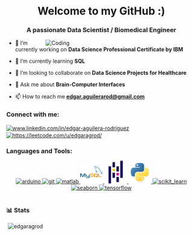 <h1 align="center">Welcome to my GitHub :)</h1>
<h3 align="center">A passionate Data Scientist / Biomedical Engineer</h3>
<img align="right" alt="Coding" width="400" src="https://www.redoxengine.com/wp-content/uploads/2018/02/braingate-neural-interface-system.gif">

- 🔭 I’m currently working on **Data Science Professional Certificate by IBM**

- 🌱 I’m currently learning **SQL**

- 👯 I’m looking to collaborate on **Data Science Projects for Healthcare**

- 💬 Ask me about **Brain-Computer Interfaces**

- 📫 How to reach me **edgar.aguilerarod@gmail.com**

<h3 align="left">Connect with me:</h3>
<p align="left">
<a href="https://linkedin.com/in/edgar-aguilera-rodríguez" target="blank"><img align="center" src="https://raw.githubusercontent.com/rahuldkjain/github-profile-readme-generator/master/src/images/icons/Social/linked-in-alt.svg" alt="www.linkedin.com/in/edgar-aguilera-rodríguez" height="30" width="60" /></a>
<a href="https://www.leetcode.com/u/edgaragrod/" target="blank"><img align="center" src="https://raw.githubusercontent.com/rahuldkjain/github-profile-readme-generator/master/src/images/icons/Social/leet-code.svg" alt="https://leetcode.com/u/edgaragrod/" height="30" width="60" /></a>
</p>

<h3 align="left">Languages and Tools:</h3>
<p align="center"> <a href="https://www.arduino.cc/" target="_blank" rel="noreferrer"> <img src="https://cdn.worldvectorlogo.com/logos/arduino-1.svg" alt="arduino" width="60" height="60"/> </a> <a href="https://git-scm.com/" target="_blank" rel="noreferrer"> <img src="https://www.vectorlogo.zone/logos/git-scm/git-scm-icon.svg" alt="git" width="60" height="60"/> </a> <a href="https://www.mathworks.com/" target="_blank" rel="noreferrer"> <img src="https://upload.wikimedia.org/wikipedia/commons/2/21/Matlab_Logo.png" alt="matlab" width="60" height="60"/> </a> <a href="https://www.mysql.com/" target="_blank" rel="noreferrer"> <img src="https://raw.githubusercontent.com/devicons/devicon/master/icons/mysql/mysql-original-wordmark.svg" alt="mysql" width="60" height="60"/> </a> <a href="https://pandas.pydata.org/" target="_blank" rel="noreferrer"> <img src="https://raw.githubusercontent.com/devicons/devicon/2ae2a900d2f041da66e950e4d48052658d850630/icons/pandas/pandas-original.svg" alt="pandas" width="60" height="60"/> </a> <a href="https://www.python.org" target="_blank" rel="noreferrer"> <img src="https://raw.githubusercontent.com/devicons/devicon/master/icons/python/python-original.svg" alt="python" width="60" height="60"/> </a> <a href="https://scikit-learn.org/" target="_blank" rel="noreferrer"> <img src="https://upload.wikimedia.org/wikipedia/commons/0/05/Scikit_learn_logo_small.svg" alt="scikit_learn" width="60" height="60"/> </a> <a href="https://seaborn.pydata.org/" target="_blank" rel="noreferrer"> <img src="https://seaborn.pydata.org/_images/logo-mark-lightbg.svg" alt="seaborn" width="60" height="60"/> </a> <a href="https://www.tensorflow.org" target="_blank" rel="noreferrer"> <img src="https://www.vectorlogo.zone/logos/tensorflow/tensorflow-icon.svg" alt="tensorflow" width="60" height="60"/> </a> </p>

#

### 📊 Stats
<p>&nbsp;<img align="center" src="https://github-readme-stats.vercel.app/api?username=edgaragrod&show_icons=true&theme=tokyonight&locale=en" alt="edgaragrod" /></p>
